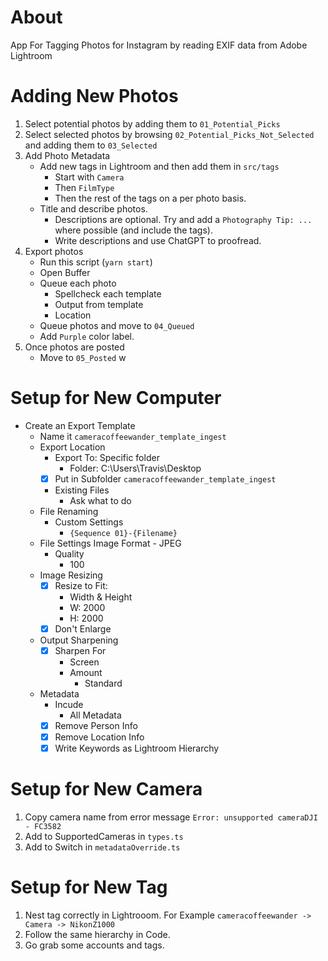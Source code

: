 # About

App For Tagging Photos for Instagram by reading EXIF data from Adobe Lightroom

# Adding New Photos

1. Select potential photos by adding them to `01_Potential_Picks`
2. Select selected photos by browsing `02_Potential_Picks_Not_Selected` and adding them to `03_Selected`
3. Add Photo Metadata
    - Add new tags in Lightroom and then add them in `src/tags`
        - Start with `Camera`
        - Then `FilmType`
        - Then the rest of the tags on a per photo basis.
    - Title and describe photos.
        - Descriptions are optional. Try and add a `Photography Tip: ...` where possible (and include the tags). 
        - Write descriptions and use ChatGPT to proofread.
4. Export photos
    - Run this script (`yarn start`)
    - Open Buffer
    - Queue each photo
        - Spellcheck each template
        - Output from template
        - Location
    - Queue photos and move to `04_Queued`
    - Add `Purple` color label. 
5. Once photos are posted
    - Move to `05_Posted`
w
# Setup for New Computer
- Create an Export Template
    - Name it `cameracoffeewander_template_ingest`
    - Export Location
        - Export To: Specific folder
            - Folder: C:\Users\Travis\Desktop
        - [x] Put in Subfolder `cameracoffeewander_template_ingest`
        - Existing Files
            - Ask what to do
    - File Renaming
        - Custom Settings
            - `{Sequence 01}-{Filename}`
    - File Settings
        Image Format
            - JPEG
        - Quality
            - 100
    - Image Resizing
        - [x] Resize to Fit: 
            - Width & Height
            - W: 2000
            - H: 2000
        - [x] Don't Enlarge
    - Output Sharpening
        - [x] Sharpen For
            - Screen
            - Amount
                - Standard
    - Metadata
        - Incude 
            - All Metadata
        - [x] Remove Person Info
        - [x] Remove Location Info
        - [x] Write Keywords as Lightroom Hierarchy
    
# Setup for New Camera

1. Copy camera name from error message `Error: unsupported cameraDJI - FC3582`
2. Add to SupportedCameras in `types.ts`
3. Add to Switch in `metadataOverride.ts`

# Setup for New Tag

1. Nest tag correctly in Lightrooom. For Example `cameracoffeewander -> Camera -> NikonZ1000`
2. Follow the same hierarchy in Code.
3. Go grab some accounts and tags.